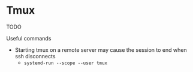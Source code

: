 # Tmux


TODO

Useful commands
* Starting tmux on a remote server may cause the session to end when ssh disconnects
  - `systemd-run --scope --user tmux`
